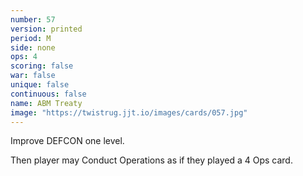 ```yaml
---
number: 57
version: printed
period: M
side: none
ops: 4
scoring: false
war: false
unique: false
continuous: false
name: ABM Treaty
image: "https://twistrug.jjt.io/images/cards/057.jpg"
---
```

Improve DEFCON one level.

Then player may Conduct Operations as if they played a 4 Ops card.
